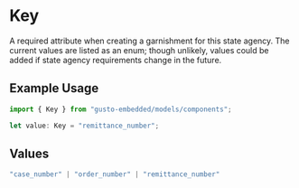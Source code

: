 # Key

A required attribute when creating a garnishment for this state agency. The current values are listed as an enum; though unlikely, values could be added if state agency requirements change in the future.

## Example Usage

```typescript
import { Key } from "gusto-embedded/models/components";

let value: Key = "remittance_number";
```

## Values

```typescript
"case_number" | "order_number" | "remittance_number"
```